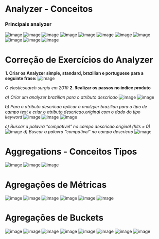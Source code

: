 # Analyzer - Conceitos
### Principais analyzer
![image](https://user-images.githubusercontent.com/27785070/137135589-fc71d71b-6715-48ce-92a2-73869616eae4.png)
![image](https://user-images.githubusercontent.com/27785070/137135659-b0266c48-ebfb-4ecf-bb3d-134ffb84d300.png)
![image](https://user-images.githubusercontent.com/27785070/137135774-68f44683-b914-4f99-83cc-a6bc227beb42.png)
![image](https://user-images.githubusercontent.com/27785070/137135837-dc6d8222-1c76-40f8-b49c-4cea8fb6c3e9.png)
![image](https://user-images.githubusercontent.com/27785070/137135880-2c3b1872-0c90-45aa-9e26-a56ded9fea03.png)
![image](https://user-images.githubusercontent.com/27785070/137135927-b975bc30-b13b-4463-bfa3-537281c96971.png)
![image](https://user-images.githubusercontent.com/27785070/137135966-d1c7520c-90a5-484f-b3d3-5ae7a74cd401.png)
![image](https://user-images.githubusercontent.com/27785070/137136014-0a53fce8-318a-46dd-8608-f962dbee9a06.png)
![image](https://user-images.githubusercontent.com/27785070/137136047-f583c105-b771-4634-81a7-2a7a5a40ec09.png)
![image](https://user-images.githubusercontent.com/27785070/137136093-039c1454-435a-462d-afcb-c5e59d2cc5f3.png)
![image](https://user-images.githubusercontent.com/27785070/137136147-d29eb274-ce6e-49a3-82ca-31ae28e5dffa.png)
# Correção de Exercícios do Analyzer

**1. Criar os Analyzer simple, standard, brazilian e portuguese para a seguinte frase:**
![image](https://user-images.githubusercontent.com/27785070/137223277-f6da8c24-e356-47b6-938e-edc1ca937950.png)

_O elasticsearch surgiu em 2010_
**2. Realizar os passos no índice produto**

_a) Criar um analyzer brazilian para o atributo descricao_
![image](https://user-images.githubusercontent.com/27785070/137224524-e5db63cc-4b85-43af-8d34-a323546e68d1.png)
![image](https://user-images.githubusercontent.com/27785070/137224696-bcb94108-289f-45e8-b210-52a8c008a83a.png)

_b) Para o atributo descricao aplicar o analzyer brazilian para o tipo de campo text e criar o atributo descricao.original com o dado do tipo keyword_
![image](https://user-images.githubusercontent.com/27785070/137225773-4ac8071c-154e-45e5-8dd8-4546057a121f.png)
![image](https://user-images.githubusercontent.com/27785070/137225883-22e5dc78-4be9-4fad-bba2-2c5be2e5f240.png)
![image](https://user-images.githubusercontent.com/27785070/137225958-2de46e04-696f-4bcc-acad-332a6fd58d6b.png)

_c) Buscar a palavra “compativel” no campo descricao.original (hits = 0)_
![image](https://user-images.githubusercontent.com/27785070/137226221-bb41b37f-9d8f-42d0-a361-96526f7cb95e.png)
_d) Buscar a palavra “compativel” no campo descricao_
![image](https://user-images.githubusercontent.com/27785070/137226312-8ee53105-8b44-4b48-944e-b78b91526a15.png)
# Aggregations - Conceitos Tipos
![image](https://user-images.githubusercontent.com/27785070/137136280-18812866-118c-415e-8b08-b7074808af09.png)
![image](https://user-images.githubusercontent.com/27785070/137136315-63732503-d803-4bbf-b853-70a25cf47d8a.png)
![image](https://user-images.githubusercontent.com/27785070/137136380-bb31ec0f-c7a1-43a3-8180-deddf8038e7f.png)
# Agregações de Métricas
![image](https://user-images.githubusercontent.com/27785070/137136481-4d212a96-e2d2-4170-80fd-d966ea05f776.png)
![image](https://user-images.githubusercontent.com/27785070/137136540-09e92cfe-484b-4db8-9ffb-b8afd6c81860.png)
![image](https://user-images.githubusercontent.com/27785070/137136573-9e778680-dea2-49b1-b0ab-ae08b0ec0ca5.png)
![image](https://user-images.githubusercontent.com/27785070/137136605-4a52d8df-baa3-47fe-a997-80ec9409bd7a.png)
![image](https://user-images.githubusercontent.com/27785070/137136659-c93ac3b4-e744-4c68-b652-e1a69991725a.png)
![image](https://user-images.githubusercontent.com/27785070/137136737-6f041494-521d-40db-9955-b59197811753.png)
# Agregações de Buckets
![image](https://user-images.githubusercontent.com/27785070/137136839-277a4af2-f4dd-4864-bc04-a98798e4dd1d.png)
![image](https://user-images.githubusercontent.com/27785070/137136909-20c535b7-d23a-421f-a875-bb540bff2c4b.png)
![image](https://user-images.githubusercontent.com/27785070/137136963-70f94f68-2aed-4688-a11c-0063540ea7bd.png)
![image](https://user-images.githubusercontent.com/27785070/137137001-ad8aa972-726a-4a9e-8602-b90ac621a87d.png)
![image](https://user-images.githubusercontent.com/27785070/137137040-385814a4-8a22-4bc0-833f-663bf6c5d7d8.png)
![image](https://user-images.githubusercontent.com/27785070/137137226-473642a6-a3cf-4c0f-a43b-fe715cf79401.png)
![image](https://user-images.githubusercontent.com/27785070/137137264-f0a3e50d-7685-460f-8e73-adb0e5290d2a.png)
![image](https://user-images.githubusercontent.com/27785070/137137333-265ac4b2-e0a6-4efb-9f8c-cb5893dfdf8a.png)
